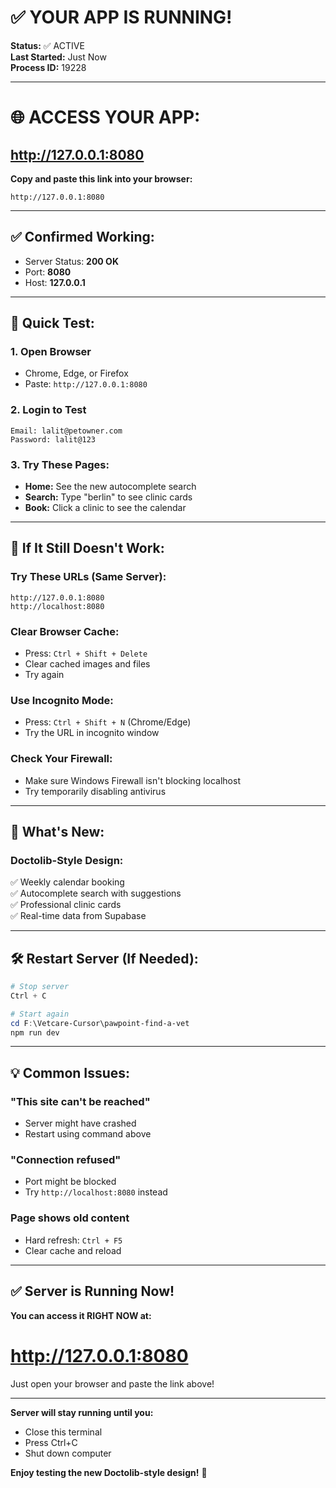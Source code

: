 # ✅ YOUR APP IS RUNNING!

**Status:** ✅ ACTIVE  
**Last Started:** Just Now  
**Process ID:** 19228

---

# 🌐 ACCESS YOUR APP:

## **http://127.0.0.1:8080**

**Copy and paste this link into your browser:**
```
http://127.0.0.1:8080
```

---

## ✅ Confirmed Working:
- Server Status: **200 OK**
- Port: **8080**
- Host: **127.0.0.1**

---

## 🎯 Quick Test:

### 1. Open Browser
- Chrome, Edge, or Firefox
- Paste: `http://127.0.0.1:8080`

### 2. Login to Test
```
Email: lalit@petowner.com
Password: lalit@123
```

### 3. Try These Pages:
- **Home:** See the new autocomplete search
- **Search:** Type "berlin" to see clinic cards
- **Book:** Click a clinic to see the calendar

---

## 🔧 If It Still Doesn't Work:

### Try These URLs (Same Server):
```
http://127.0.0.1:8080
http://localhost:8080
```

### Clear Browser Cache:
- Press: `Ctrl + Shift + Delete`
- Clear cached images and files
- Try again

### Use Incognito Mode:
- Press: `Ctrl + Shift + N` (Chrome/Edge)
- Try the URL in incognito window

### Check Your Firewall:
- Make sure Windows Firewall isn't blocking localhost
- Try temporarily disabling antivirus

---

## 📱 What's New:

### Doctolib-Style Design:
✅ Weekly calendar booking  
✅ Autocomplete search with suggestions  
✅ Professional clinic cards  
✅ Real-time data from Supabase  

---

## 🛠️ Restart Server (If Needed):

```powershell
# Stop server
Ctrl + C

# Start again
cd F:\Vetcare-Cursor\pawpoint-find-a-vet
npm run dev
```

---

## 💡 Common Issues:

### "This site can't be reached"
- Server might have crashed
- Restart using command above

### "Connection refused"
- Port might be blocked
- Try `http://localhost:8080` instead

### Page shows old content
- Hard refresh: `Ctrl + F5`
- Clear cache and reload

---

## ✅ Server is Running Now!

**You can access it RIGHT NOW at:**

# http://127.0.0.1:8080

Just open your browser and paste the link above!

---

**Server will stay running until you:**
- Close this terminal
- Press Ctrl+C
- Shut down computer

**Enjoy testing the new Doctolib-style design!** 🎉




